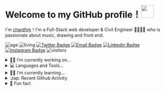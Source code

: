 # Welcome to my GitHub profile！<img src="https://c.tenor.com/0fXLNUQv3BwAAAAM/penguin-wave.gif" width="40px">

I'm [chardhm](https://github.com/chardhm)！I'm a Full-Stack web developer & Civil Engineer 👨‍💻👷‍♂️ who is passionate about music, drawing and front end.

![age](https://img.shields.io/badge/age-27-blue)
![living](https://img.shields.io/badge/living-México-blue)
[![Twitter Badge](https://img.shields.io/badge/-Twitter-1da1f2?style=flat-square&labelColor=1da1f2&logo=twitter&logoColor=white&link=https://twitter.com/ChardDevp)](https://twitter.com/Yaronzz)
[![Email Badge](https://img.shields.io/badge/-Email-c14438?style=flat-square&logo=Gmail&logoColor=white&link=mailto:c.ha.r@outlook.com)](mailto:c.ha.r@outlook.com)
[![Linkedin Badge](https://img.shields.io/badge/-Chard_Hernández-blue?style=flat-square&logo=Linkedin&logoColor=white&link=https://www.linkedin.com/in/chardhm//)](https://www.linkedin.com/in/chardhm/)
[![Instagram Badge](https://img.shields.io/badge/-Instagram-fb3958?style=flat-square&labelColor=fb3958&logo=instagram&logoColor=white&link=https://instagram.com/chardhm)](https://instagram.com/chardhm)
![visitors](https://visitor-badge.laobi.icu/badge?page_id=chardhm)


<details>
<summary>👨‍💻 I'm currently working on...</summary>

<!--START_SECTION:activity-->
1. 🍴🍗 Restobar App with some friends.
2. 🍿 Movies App.
<!--END_SECTION:activity-->

</details>

<details>
<summary> 💻 Languages and Tools... </summary>
  <p>
   <!--START_SECTION:activity-->
   <img src="https://media0.giphy.com/media/XAxylRMCdpbEWUAvr8/giphy.gif?cid=790b7611e6c46e625efbdd99e00bb5dfe7dd1f4d0865d578&rid=giphy.gif&ct=s" width="50">
   <img src="https://media0.giphy.com/media/fsEaZldNC8A1PJ3mwp/giphy.gif?cid=790b761155183c41c07570c950bd1121ffe4b072c5dc7f81&rid=giphy.gif&ct=s" width="50">
   <img src="https://media3.giphy.com/media/ln7z2eWriiQAllfVcn/200w.webp" width="50">
   <img src="https://i.giphy.com/media/eNAsjO55tPbgaor7ma/200w.webp" width="50">
   <img src="https://media3.giphy.com/media/kdFc8fubgS31b8DsVu/giphy.webp" width="50">
   <img src="https://media4.giphy.com/media/Sr8xDpMwVKOHUWDVRD/giphy.gif?cid=790b7611ccc7f820e99d1dad13a9e5b933e67b24da974dfc&rid=giphy.gif&ct=s" width="50">
   <img src="https://media.giphy.com/media/kH1DBkPNyZPOk0BxrM/giphy.gif" width="100">
   <img src="https://i.giphy.com/media/IdyAQJVN2kVPNUrojM/200.webp" width="50">
   <!--END_SECTION:activity-->
  <p>
</details>

<details>
<summary> 👨‍🏫 I'm currently learning...</summary>

<!--START_SECTION:activity-->
1. TypeScript. <img src="https://upload.wikimedia.org/wikipedia/commons/thumb/4/4c/Typescript_logo_2020.svg/1024px-Typescript_logo_2020.svg.png" width="20px"><br>
2. MongoDB. <img src="https://upload.wikimedia.org/wikipedia/commons/thumb/9/93/MongoDB_Logo.svg/2560px-MongoDB_Logo.svg.png" width="60px"><br>
3. Tailwindcss. <img src="https://upload.wikimedia.org/wikipedia/commons/thumb/d/d5/Tailwind_CSS_Logo.svg/2048px-Tailwind_CSS_Logo.svg.png" width="20px">
<!--END_SECTION:activity-->

</details>

<details>
<summary>:zap: Recent Github Activity</summary>

<!--START_SECTION:activity-->
1. ⛅ Weather App in [chardhm/Weather-App](https://github.com/chardhm/Weather-App)
2. 🎮 Videogames App in [chardhm/PI-Videogames](https://github.com/chardhm/PI-Videogames)
<!--END_SECTION:activity-->

</details>


<details>
<summary>🤣 Fun fact</summary>

  <h2>I once answered the world’s oldest question with a single line of JavaScript</h2>

// Which came first: the chicken or the egg? <br>
console.log(["🥚", "🐣", "🐥", "🐔"].sort())

["🐔", "🐣", "🐥", "🥚"];
  
</details>
